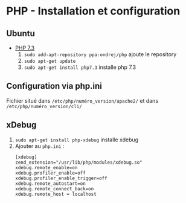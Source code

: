 # PHP - Installation et configuration

## Ubuntu

* [PHP 7.3](https://computingforgeeks.com/how-to-install-php-7-3-on-ubuntu-18-04-ubuntu-16-04-debian/)
    1. `sudo add-apt-repository ppa:ondrej/php` ajoute le repository
    2. `sudo apt-get update`
    3. `sudo apt-get install php7.3` installe php 7.3

## Configuration via php.ini

Fichier situé dans `/etc/php/numéro_version/apache2/` et dans `/etc/php/numéro_version/cli/`

## xDebug

1. `sudo apt-get install php-xdebug` installe xdebug
2. Ajouter au `php.ini` :
    ```
    [xdebug]
    zend_extension="/usr/lib/php/modules/xdebug.so"
    xdebug.remote_enable=on
    xdebug.profiler_enable=off
    xdebug.profiler_enable_trigger=off
    xdebug.remote_autostart=on
    xdebug.remote_connect_back=on
    xdebug.remote_host = localhost
    ```